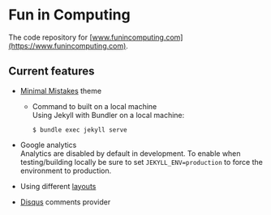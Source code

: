 # Fun in Computing
The code repository for [www.funincomputing.com](https://www.funincomputing.com).


## Current features

- [Minimal Mistakes](https://mmistakes.github.io/minimal-mistakes/) theme 
    - Command to built on a local machine\
        Using Jekyll with Bundler on a local machine:
        ```
        $ bundle exec jekyll serve
        ```

- Google analytics\
Analytics are disabled by default in development. To enable when testing/building locally be sure to set `JEKYLL_ENV=production` to force the environment to production.

- Using different [layouts](https://mmistakes.github.io/minimal-mistakes/docs/layouts/#home-page-layout)

- [Disqus](https://disqus.com/) comments provider